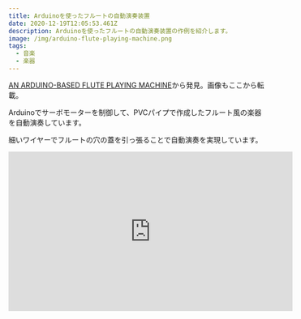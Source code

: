 ```yaml
---
title: Arduinoを使ったフルートの自動演奏装置
date: 2020-12-19T12:05:53.461Z
description: Arduinoを使ったフルートの自動演奏装置の作例を紹介します。
image: /img/arduino-flute-playing-machine.png
tags:
  - 音楽
  - 楽器
---
```

[AN ARDUINO-BASED FLUTE PLAYING MACHINE](https://hackaday.com/2020/01/11/an-arduino-based-flute-playing-machine/)から発見。画像もここから転載。

Arduinoでサーボモーターを制御して、PVCパイプで作成したフルート風の楽器を自動演奏しています。

細いワイヤーでフルートの穴の蓋を引っ張ることで自動演奏を実現しています。

<iframe width="560" height="315" src="https://www.youtube.com/embed/J8-qwAzsvn4" frameborder="0" allow="accelerometer; autoplay; clipboard-write; encrypted-media; gyroscope; picture-in-picture" allowfullscreen></iframe>
